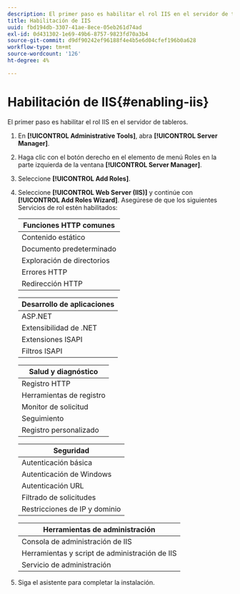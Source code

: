 ```yaml
---
description: El primer paso es habilitar el rol IIS en el servidor de tableros.
title: Habilitación de IIS
uuid: fbd194db-3307-41ae-8ece-05eb261d74ad
exl-id: 0d431302-1e69-49b6-8757-9823fd70a3b4
source-git-commit: d9df90242ef96188f4e4b5e6d04cfef196b0a628
workflow-type: tm+mt
source-wordcount: '126'
ht-degree: 4%

---
```


# Habilitación de IIS{#enabling-iis}

El primer paso es habilitar el rol IIS en el servidor de tableros.

1. En **[!UICONTROL Administrative Tools]**, abra **[!UICONTROL Server Manager]**.
1. Haga clic con el botón derecho en el elemento de menú Roles en la parte izquierda de la ventana **[!UICONTROL Server Manager]**.
1. Seleccione **[!UICONTROL Add Roles]**.
1. Seleccione **[!UICONTROL Web Server (IIS)]** y continúe con **[!UICONTROL Add Roles Wizard]**. Asegúrese de que los siguientes Servicios de rol estén habilitados:

   | Funciones HTTP comunes |
   |---|
   | Contenido estático |
   | Documento predeterminado |
   | Exploración de directorios |
   | Errores HTTP |
   | Redirección HTTP |

   | Desarrollo de aplicaciones |
   |---|
   | ASP.NET |
   | Extensibilidad de .NET |
   | Extensiones ISAPI |
   | Filtros ISAPI |

   | Salud y diagnóstico |
   |---|
   | Registro HTTP |
   | Herramientas de registro |
   | Monitor de solicitud |
   | Seguimiento |
   | Registro personalizado |

   | Seguridad |
   |---|
   | Autenticación básica |
   | Autenticación de Windows |
   | Autenticación URL |
   | Filtrado de solicitudes |
   | Restricciones de IP y dominio |

   | Herramientas de administración |
   |---|
   | Consola de administración de IIS |
   | Herramientas y script de administración de IIS |
   | Servicio de administración |

1. Siga el asistente para completar la instalación.
